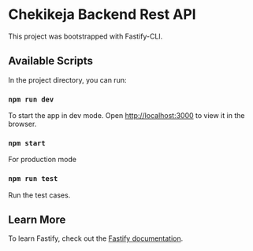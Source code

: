 # Chekikeja Backend Rest API

This project was bootstrapped with Fastify-CLI.

## Available Scripts

In the project directory, you can run:

### `npm run dev`

To start the app in dev mode.
Open [http://localhost:3000](http://localhost:3000) to view it in the browser.

### `npm start`

For production mode

### `npm run test`

Run the test cases.

## Learn More

To learn Fastify, check out the [Fastify documentation](https://www.fastify.io/docs/latest/).
